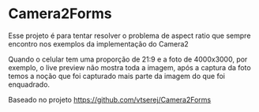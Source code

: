# Camera2Forms

Esse projeto é para tentar resolver o problema de aspect ratio que sempre encontro nos exemplos da implementação do Camera2

Quando o celular tem uma proporção de 21:9 e a foto de 4000x3000, por exemplo, o live preview não mostra toda a imagem, após a captura da foto temos a noção que foi capturado mais parte da imagem do que foi enquadrado.




Baseado no projeto
https://github.com/vtserej/Camera2Forms



